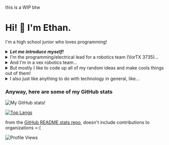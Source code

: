 this is a WIP btw


# Hi! 👋 I'm Ethan.
I'm a high school junior who loves programming!


<details>
<summary><b><i>Let me introduce myself!</i></b></summary>


```py
# I sure hope you can read python
# I'll end up looking like an idiot if you don't
class Nerd():
    def __init__(self, name, age, interests, hobbies):
        self.name = name
        self.age = age
        self.interests = interests
        self.hobbies = hobbies
    
    def hellothere(self):
        print("Hi! I'm " + str(self.name) + ". Nice to meet you!")


name = "Ethan"
age = 16
interests = ["programming", "robotics", "cybersecurity", "computer engineering"]
hobbies = ["guitar", "minecraft", "reading"]
Ethan = Nerd(name, age, interests, hobbies)
Ethan.hellothere()
```
<img alt="picture" src="https://github.com/elee012345/elee012345/blob/main/images/wow%20so%20fancy.png">

<details>
<summary>Other cool intro stuff that didn't make it</summary>


```cmd

C:\Users\ethan\Documents\coding stuff>dir
 Volume in drive C is Windows-SSD
 Volume Serial Number is 9204-351F
 
 Directory of C:\Users\ethan\Documents\coding stuff

01/31/2023  08:36 PM    <DIR>          .
01/31/2023  08:43 PM    <DIR>          ..
12/06/2022  09:07 PM    <DIR>          astar maze solving
10/03/2022  08:58 PM    <DIR>          binary-search-guessing-game
08/10/2022  07:28 PM    <DIR>          cryptohack
01/31/2023  09:14 PM    <DIR>          elee012345
08/22/2022  08:22 PM    <DIR>          extensions
10/28/2022  10:40 PM    <DIR>          frc
10/24/2022  07:32 PM    <DIR>          image steganography
09/15/2022  06:20 PM    <DIR>          QRCodeAttendance
01/30/2023  10:16 PM    <DIR>          test-repo
01/26/2023  07:53 PM    <DIR>          vex-spin-up
10/03/2022  09:01 PM    <DIR>          wordle-solver
               0 File(s)              0 bytes
              13 Dir(s)  250,534,387,712 bytes free

C:\Users\ethan\Documents\coding stuff> python3 profile.py

```

```java
public class Nerd {
  public static String name = "Ethan";
  String interests;
  
  public void helloThere() {
    System.out.println("Hi! My name is " + name);
  }
}
```
</details>
</details>




<details>
<summary>I'm the programming/electrical lead for a robotics team (VorTX 3735)...</summary>
  
[Our GitHub](https://github.com/Vortx3735)
  
wowow fancy team logo ascii art

 ```console
....................................................................................................
....................................................................................................
.'loooooddodo:....'lddddddddddddddddddddddddddddddddddddddddddddddddddddddddddddddddddddddddddddddc.
..'cdxxxxxxxxdl'...'cdxxxxxxxxxxxxxxxxxxxxxxxxxxxxxxxxxxxxxxxxxxxxxxxxxxxxxxxxxxxxxxxxxxxxxxxxxxd:..
....:dxxxxxxxxxo;....;oxxxxxxxxxxxxxxxxxxxxxxxxxxxxxxxxxxxxxxxxxxxxxxxxxxxxxxxxxxxxxxxxxxxxxxxxl,...
.....,lxxxxxxxxxdc....'cdxxxxxxxxdlccccccccc::::::::::::::::::::::::::::::::::::::::;;;;;;;;;;;.....
.......cdxxxxxxxxxl,....;oxxxxxxxxo;................................................................
........;oxxxxxxxxxd:....'cooooooool:'.................................;ccccccccccccccllllc;........
.........'lxxxxxxxxxxl'..............................................,ldxxxxxxxxxxxxxxxxxd:.........
...........:dxxxxxxxxxo;............................................:dxxxxxxxxxxxxxxxxxxo,..........
............,oxxxxxxxxxdc...........:dxxxxxxxxxxxxxxxxxxxxxxxxc....,::::::coxxxxxxxxxxdc............
.............'cdxxxxxxxxxl,.........'dNMMMMMMMMMMMMMMMMMMMMMNx'...........:dxxxxxxxxxo;.............
...............;dxxxxxxxxxd:..........cKMMMMMMMMMMMMMMMMMMMKc...........'lxxxxxxxxxxl'..............
................,lxxxxxxxxxdl'.........,kWMMMMMMMMMMMMMMMWk,...........;oxxxxxxxxxd:................
..................:dxxxxxxxxxo;..........oXMMMMMMMMMMMMMXo............:dxxxxxxxxxl,.................
...................;oxxxxxxxxxdc..........:0WMMMMMMMMMW0:...........'lxxxxxxxxxdc...................
....................'ldxxxxxxxxxo,.........'xNMMMMMMMNx'...........;oxxxxxxxxxo;....................
......................:dxxxxxxxxxd:..........cKMMMMMKc............cdxxxxxxxxdc'.....................
.......................,lxxxxxxxxxxl'.........;kWWXk,...........,lxxxxxxxxxd;.......................
.........................cdxxxxxxxxxo;..........ll;............;dxxxxxxxxxl,........................
..........................;oxxxxxxxxxdc.......................cdxxxxxxxxd:..........................
...........................'lxxxxxxxxxxo,...':,.............,oxxxxxxxxxo,...........................
.............................:dxxxxxxxxxd:':oxd;...........:dxxxxxxxxdc'............................
..............................,oxxxxxxxxxxdxxxxdc........'cdxxxxxxxxo;..............................
...............................'cdxxxxxxxxxxxxxxd;......,oxxxxxxxxxl'...............................
.................................;dxxxxxxxxxxxxd:......:dxxxxxxxxd:.................................
..................................,lxxxxxxxxxxo,.....'lxxxxxxxxxo,..................................
....................................cdxxxxxxdc'.....,oxxxxxxxxdc....................................
.....................................;oxxxxd:.....,:dxxxxxxxxo;.....................................
......................................'lxxo,....'ldxxxxxxxxxl'......................................
........................................::'....;oxxxxxxxxxd:........................................
..............................................cdxxxxxxxxxo,.........................................
............................................'lxxxxxxxxxdc...........................................
............................................;oxxxxxxxxo;............................................
.............................................'lxxxxxxl'.............................................
...............................................:dxxd:...............................................
................................................,c:,................................................
....................................................................................................
```
 
<details>
  <summary>da bobot</summary>
  <picture>
    <img alt="da bobot" src="https://github.com/elee012345/elee012345/blob/main/images/bobot.jpg">
  </picture>
</details>

  
</details>

<details>
  <summary>And I'm in a vex robotics team...</summary>
  auton explanation... I'm good at explaning things I swear
  <picture>
    <img alt="i'm good at explaning" src="https://raw.githubusercontent.com/elee012345/vex-spin-up/main/auton%20testing/explanation.png">
  </picture>
</details>


<details>
<summary>But mostly I like to code up all of my random ideas and make cools things out of them!</summary>

This is a fun project on LSB image steganography that I made a while back. I learned some simple encryption making it!
[![LSB Encrypted Image Stego](https://github-readme-stats.vercel.app/api/pin/?username=elee012345&repo=image-steganography&theme=tokyonight)](https://github.com/anuraghazra/github-readme-stats)

</details>

<details>
<summary>I also just like anything to do with technology in general, like...</summary>
Learning cybersecurity on TryHackMe and PicoCTF, or modern cryptography on CryptoHack! Or even computational redstone, where I can build computers in Minecraft! (computers are made out of logic gates, you can build logic gates in Minecraft, so... why not?)
</details>

### Anyway, here are some of my GitHub stats

![My GitHub stats!](https://github-readme-stats.vercel.app/api?username=elee012345&show_icons=true&theme=tokyonight&count_private=true)

[![Top Langs](https://github-readme-stats.vercel.app/api/top-langs/?username=elee012345&layout=compact&theme=tokyonight)](https://github.com/anuraghazra/github-readme-stats)

from the [GitHub README stats repo](https://github.com/anuraghazra/github-readme-stats), doesn't include contributions to organizations >:(

![Profile Views](https://komarev.com/ghpvc/?username=elee012345&color=grey)

